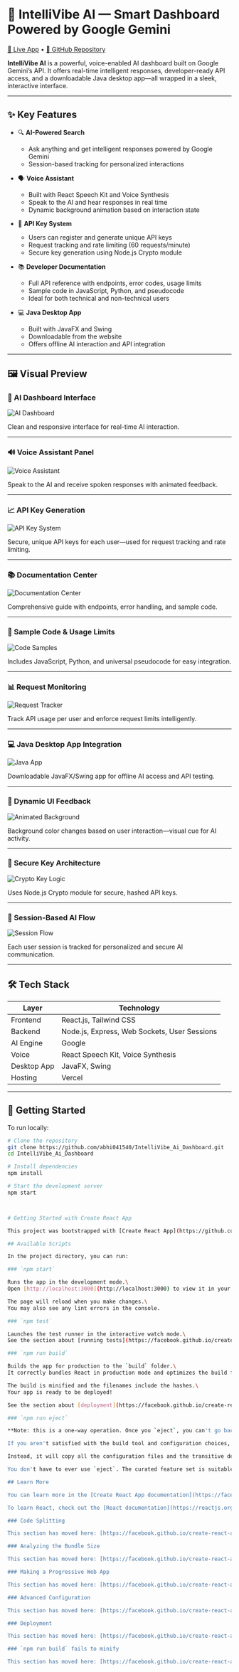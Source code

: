 # 🤖 IntelliVibe AI — Smart Dashboard Powered by Google Gemini

[🚀 Live App](https://intellivibeai.vercel.app/) • [📁 GitHub Repository](https://github.com/abhi041540/IntelliVibe_Ai_Dashboard)

**IntelliVibe AI** is a powerful, voice-enabled AI dashboard built on Google Gemini’s API. It offers real-time intelligent responses, developer-ready API access, and a downloadable Java desktop app—all wrapped in a sleek, interactive interface.

---

## ✨ Key Features

- 🔍 **AI-Powered Search**
  - Ask anything and get intelligent responses powered by Google Gemini
  - Session-based tracking for personalized interactions

- 🗣️ **Voice Assistant**
  - Built with React Speech Kit and Voice Synthesis
  - Speak to the AI and hear responses in real time
  - Dynamic background animation based on interaction state

- 🔑 **API Key System**
  - Users can register and generate unique API keys
  - Request tracking and rate limiting (60 requests/minute)
  - Secure key generation using Node.js Crypto module

- 📚 **Developer Documentation**
  - Full API reference with endpoints, error codes, usage limits
  - Sample code in JavaScript, Python, and pseudocode
  - Ideal for both technical and non-technical users

- 💻 **Java Desktop App**
  - Built with JavaFX and Swing
  - Downloadable from the website
  - Offers offline AI interaction and API integration

---

## 🖼️ Visual Preview

### 🧠 AI Dashboard Interface

![AI Dashboard](https://res.cloudinary.com/dqjorntxe/image/upload/v1755191077/iejlzetkduemr3dbkxc4.png)

Clean and responsive interface for real-time AI interaction.

---

### 🔊 Voice Assistant Panel

![Voice Assistant](https://res.cloudinary.com/dqjorntxe/image/upload/v1755191079/dp364yqiwpdurr7kc6iu.png)

Speak to the AI and receive spoken responses with animated feedback.

---

### 📈 API Key Generation

![API Key System](https://res.cloudinary.com/dqjorntxe/image/upload/v1755191083/rkwfva8zebxvzo8bbof3.png)

Secure, unique API keys for each user—used for request tracking and rate limiting.

---

### 📚 Documentation Center

![Documentation Center](https://res.cloudinary.com/dqjorntxe/image/upload/v1755191086/j6gbdele1yps4zvam03l.png)

Comprehensive guide with endpoints, error handling, and sample code.

---

### 🧪 Sample Code & Usage Limits

![Code Samples](https://res.cloudinary.com/dqjorntxe/image/upload/v1755191089/jaan4t5lfqk748hoxljt.png)

Includes JavaScript, Python, and universal pseudocode for easy integration.

---

### 📊 Request Monitoring

![Request Tracker](https://res.cloudinary.com/dqjorntxe/image/upload/v1755191092/rbnc7rmzbot9o5xrmvpm.png)

Track API usage per user and enforce request limits intelligently.

---

### 💻 Java Desktop App Integration

![Java App](https://res.cloudinary.com/dqjorntxe/image/upload/v1755191095/whbi2i04pjduh971gjck.png)

Downloadable JavaFX/Swing app for offline AI access and API testing.

---

### 🎨 Dynamic UI Feedback

![Animated Background](https://res.cloudinary.com/dqjorntxe/image/upload/v1755191235/zllwdibuojnuydokrkrm.png)

Background color changes based on user interaction—visual cue for AI activity.

---

### 🔐 Secure Key Architecture

![Crypto Key Logic](https://res.cloudinary.com/dqjorntxe/image/upload/v1755191238/vmvjzcegttnpaxbd0a8k.png)

Uses Node.js Crypto module for secure, hashed API keys.

---

### 🧵 Session-Based AI Flow

![Session Flow](https://res.cloudinary.com/dqjorntxe/image/upload/v1755191241/fm4ou11vhbiknnteezk4.png)

Each user session is tracked for personalized and secure AI communication.

---

## 🛠️ Tech Stack

| Layer       | Technology                |
|-------------|----------------------------|
| Frontend    | React.js, Tailwind CSS     |
| Backend     | Node.js, Express, Web Sockets, User Sessions|
| AI Engine   | Google          |
| Voice       | React Speech Kit, Voice Synthesis |
| Desktop App | JavaFX, Swing              |
| Hosting     | Vercel                     |

---

## 🚀 Getting Started

To run locally:

```bash
# Clone the repository
git clone https://github.com/abhi041540/IntelliVibe_Ai_Dashboard.git
cd IntelliVibe_Ai_Dashboard

# Install dependencies
npm install

# Start the development server
npm start



# Getting Started with Create React App

This project was bootstrapped with [Create React App](https://github.com/facebook/create-react-app).

## Available Scripts

In the project directory, you can run:

### `npm start`

Runs the app in the development mode.\
Open [http://localhost:3000](http://localhost:3000) to view it in your browser.

The page will reload when you make changes.\
You may also see any lint errors in the console.

### `npm test`

Launches the test runner in the interactive watch mode.\
See the section about [running tests](https://facebook.github.io/create-react-app/docs/running-tests) for more information.

### `npm run build`

Builds the app for production to the `build` folder.\
It correctly bundles React in production mode and optimizes the build for the best performance.

The build is minified and the filenames include the hashes.\
Your app is ready to be deployed!

See the section about [deployment](https://facebook.github.io/create-react-app/docs/deployment) for more information.

### `npm run eject`

**Note: this is a one-way operation. Once you `eject`, you can't go back!**

If you aren't satisfied with the build tool and configuration choices, you can `eject` at any time. This command will remove the single build dependency from your project.

Instead, it will copy all the configuration files and the transitive dependencies (webpack, Babel, ESLint, etc) right into your project so you have full control over them. All of the commands except `eject` will still work, but they will point to the copied scripts so you can tweak them. At this point you're on your own.

You don't have to ever use `eject`. The curated feature set is suitable for small and middle deployments, and you shouldn't feel obligated to use this feature. However we understand that this tool wouldn't be useful if you couldn't customize it when you are ready for it.

## Learn More

You can learn more in the [Create React App documentation](https://facebook.github.io/create-react-app/docs/getting-started).

To learn React, check out the [React documentation](https://reactjs.org/).

### Code Splitting

This section has moved here: [https://facebook.github.io/create-react-app/docs/code-splitting](https://facebook.github.io/create-react-app/docs/code-splitting)

### Analyzing the Bundle Size

This section has moved here: [https://facebook.github.io/create-react-app/docs/analyzing-the-bundle-size](https://facebook.github.io/create-react-app/docs/analyzing-the-bundle-size)

### Making a Progressive Web App

This section has moved here: [https://facebook.github.io/create-react-app/docs/making-a-progressive-web-app](https://facebook.github.io/create-react-app/docs/making-a-progressive-web-app)

### Advanced Configuration

This section has moved here: [https://facebook.github.io/create-react-app/docs/advanced-configuration](https://facebook.github.io/create-react-app/docs/advanced-configuration)

### Deployment

This section has moved here: [https://facebook.github.io/create-react-app/docs/deployment](https://facebook.github.io/create-react-app/docs/deployment)

### `npm run build` fails to minify

This section has moved here: [https://facebook.github.io/create-react-app/docs/troubleshooting#npm-run-build-fails-to-minify](https://facebook.github.io/create-react-app/docs/troubleshooting#npm-run-build-fails-to-minify)
